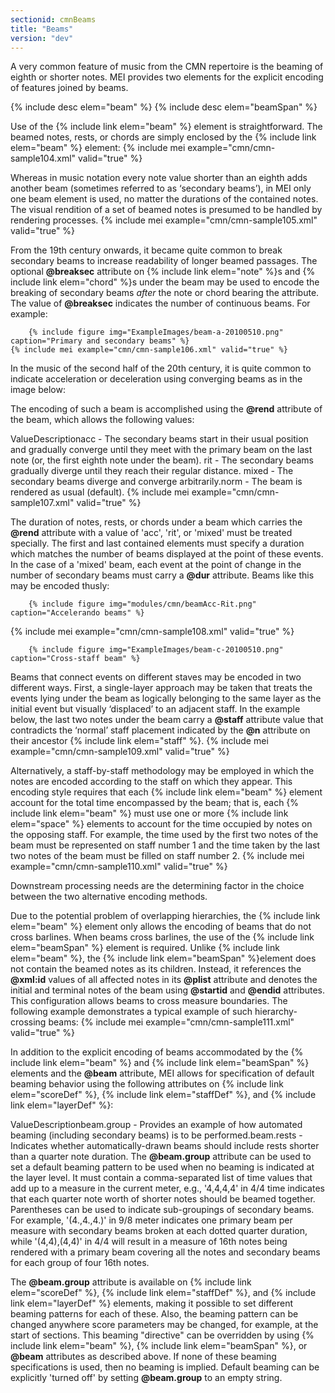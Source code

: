 ```yaml
---
sectionid: cmnBeams
title: "Beams"
version: "dev"
---
```


A very common feature of music from the CMN repertoire is the beaming of eighth or shorter notes. MEI provides two elements for the explicit encoding of features joined by beams.

  
{% include desc elem="beam" %} 
{% include desc elem="beamSpan" %} 
 

Use of the {% include link elem="beam" %} element is straightforward. The beamed notes, rests, or chords are simply enclosed by the {% include link elem="beam" %} element:
{% include mei example="cmn/cmn-sample104.xml" valid="true" %}
    
Whereas in music notation every note value shorter than an eighth adds another beam (sometimes referred to as ‘secondary beams’), in MEI only one beam element is used, no matter the durations of the contained notes. The visual rendition of a set of beamed notes is presumed to be handled by rendering processes.
{% include mei example="cmn/cmn-sample105.xml" valid="true" %}
    
From the 19th century onwards, it became quite common to break secondary beams to increase readability of longer beamed passages. The optional **@breaksec** attribute on {% include link elem="note" %}s and {% include link elem="chord" %}s under the beam may be used to encode the breaking of secondary beams *after* the note or chord bearing the attribute. The value of **@breaksec** indicates the number of continuous beams. For example:

        {% include figure img="ExampleImages/beam-a-20100510.png" caption="Primary and secondary beams" %}
    {% include mei example="cmn/cmn-sample106.xml" valid="true" %}
    
In the music of the second half of the 20th century, it is quite common to indicate acceleration or deceleration using converging beams as in the image below:

The encoding of such a beam is accomplished using the **@rend** attribute of the beam, which allows the following values:

ValueDescriptionacc - The secondary beams start in their usual position and gradually converge until they
          meet with the primary beam on the last note (or, the first eighth note under the beam). rit - The secondary beams gradually diverge until they reach their regular distance. mixed - The secondary beams diverge and converge arbitrarily.norm - The beam is rendered as usual (default). {% include mei example="cmn/cmn-sample107.xml" valid="true" %}
    
The duration of notes, rests, or chords under a beam which carries the **@rend** attribute with a value of 'acc', 'rit', or 'mixed' must be treated specially. The first and last contained elements must specify a duration which matches the number of beams displayed at the point of these events. In the case of a 'mixed' beam, each event at the point of change in the number of secondary beams must carry a **@dur** attribute. Beams like this may be encoded thusly:

        {% include figure img="modules/cmn/beamAcc-Rit.png" caption="Accelerando beams" %}
    
 {% include mei example="cmn/cmn-sample108.xml" valid="true" %}
     

        {% include figure img="ExampleImages/beam-c-20100510.png" caption="Cross-staff beam" %}
    
Beams that connect events on different staves may be encoded in two different ways. First, a single-layer approach may be taken that treats the events lying under the beam as logically belonging to the same layer as the initial event but visually ‘displaced’ to an adjacent staff. In the example below, the last two notes under the beam carry a **@staff** attribute value that contradicts the ‘normal’ staff placement indicated by the **@n** attribute on their ancestor {% include link elem="staff" %}.
{% include mei example="cmn/cmn-sample109.xml" valid="true" %}
    
Alternatively, a staff-by-staff methodology may be employed in which the notes are encoded according to the staff on which they appear. This encoding style requires that each {% include link elem="beam" %} element account for the total time encompassed by the beam; that is, each {% include link elem="beam" %} must use one or more {% include link elem="space" %} elements to account for the time occupied by notes on the opposing staff. For example, the time used by the first two notes of the beam must be represented on staff number 1 and the time taken by the last two notes of the beam must be filled on staff number 2.
{% include mei example="cmn/cmn-sample110.xml" valid="true" %}
    
Downstream processing needs are the determining factor in the choice between the two alternative encoding methods.

Due to the potential problem of overlapping hierarchies, the {% include link elem="beam" %} element only allows the encoding of beams that do not cross barlines. When beams cross barlines, the use of the {% include link elem="beamSpan" %} element is required. Unlike {% include link elem="beam" %}, the {% include link elem="beamSpan" %}element does not contain the beamed notes as its children. Instead, it references the **@xml:id** values of all affected notes in its **@plist** attribute and denotes the initial and terminal notes of the beam using **@startid** and **@endid** attributes. This configuration allows beams to cross measure boundaries. The following example demonstrates a typical example of such hierarchy-crossing beams:
{% include mei example="cmn/cmn-sample111.xml" valid="true" %}
    
In addition to the explicit encoding of beams accommodated by the {% include link elem="beam" %} and {% include link elem="beamSpan" %} elements and the **@beam** attribute, MEI allows for specification of default beaming behavior using the following attributes on {% include link elem="scoreDef" %}, {% include link elem="staffDef" %}, and {% include link elem="layerDef" %}:

ValueDescriptionbeam.group - Provides an example of how automated beaming (including secondary beams) is to be
          performed.beam.rests - Indicates whether automatically-drawn beams should include rests shorter than a
          quarter note duration.
The **@beam.group** attribute can be used to set a default beaming pattern to be used when no beaming is indicated at the layer level. It must contain a comma-separated list of time values that add up to a measure in the current meter, e.g., '4,4,4,4' in 4/4 time indicates that each quarter note worth of shorter notes should be beamed together. Parentheses can be used to indicate sub-groupings of secondary beams. For example, '(4.,4.,4.)' in 9/8 meter indicates one primary beam per measure with secondary beams broken at each dotted quarter duration, while '(4,4),(4,4)' in 4/4 will result in a measure of 16th notes being rendered with a primary beam covering all the notes and secondary beams for each group of four 16th notes.

The **@beam.group** attribute is available on {% include link elem="scoreDef" %}, {% include link elem="staffDef" %}, and {% include link elem="layerDef" %} elements, making it possible to set different beaming patterns for each of these. Also, the beaming pattern can be changed anywhere score parameters may be changed, for example, at the start of sections. This beaming "directive" can be overridden by using {% include link elem="beam" %}, {% include link elem="beamSpan" %}, or **@beam** attributes as described above. If none of these beaming specifications is used, then no beaming is implied. Default beaming can be explicitly 'turned off' by setting **@beam.group** to an empty string.
